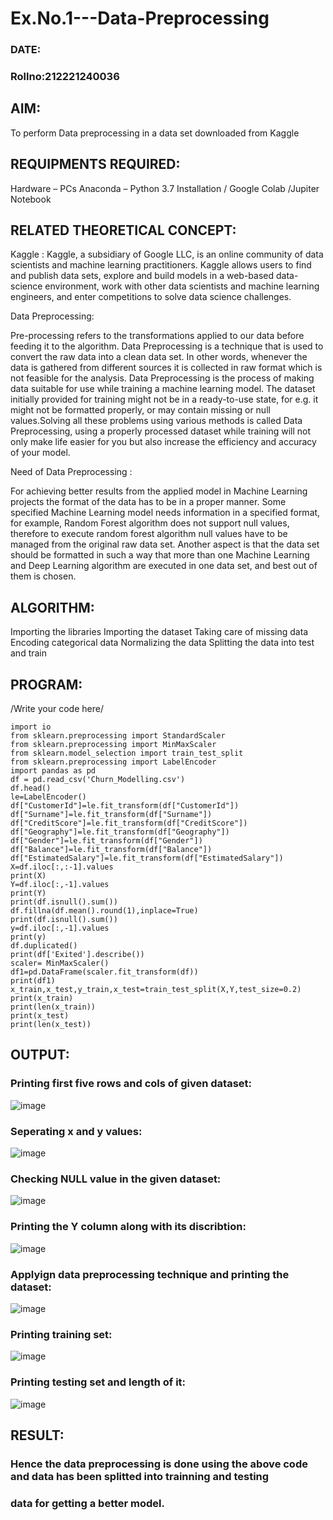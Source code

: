 # Ex.No.1---Data-Preprocessing                                                                                                          
### DATE:
### Rollno:212221240036
## AIM:

To perform Data preprocessing in a data set downloaded from Kaggle

## REQUIPMENTS REQUIRED:
Hardware – PCs
Anaconda – Python 3.7 Installation / Google Colab /Jupiter Notebook

## RELATED THEORETICAL CONCEPT:

Kaggle :
Kaggle, a subsidiary of Google LLC, is an online community of data scientists and machine learning practitioners. Kaggle allows users to find and publish data sets, explore and build models in a web-based data-science environment, work with other data scientists and machine learning engineers, and enter competitions to solve data science challenges.

Data Preprocessing:

Pre-processing refers to the transformations applied to our data before feeding it to the algorithm. Data Preprocessing is a technique that is used to convert the raw data into a clean data set. In other words, whenever the data is gathered from different sources it is collected in raw format which is not feasible for the analysis.
Data Preprocessing is the process of making data suitable for use while training a machine learning model. The dataset initially provided for training might not be in a ready-to-use state, for e.g. it might not be formatted properly, or may contain missing or null values.Solving all these problems using various methods is called Data Preprocessing, using a properly processed dataset while training will not only make life easier for you but also increase the efficiency and accuracy of your model.

Need of Data Preprocessing :

For achieving better results from the applied model in Machine Learning projects the format of the data has to be in a proper manner. Some specified Machine Learning model needs information in a specified format, for example, Random Forest algorithm does not support null values, therefore to execute random forest algorithm null values have to be managed from the original raw data set.
Another aspect is that the data set should be formatted in such a way that more than one Machine Learning and Deep Learning algorithm are executed in one data set, and best out of them is chosen.


## ALGORITHM:
Importing the libraries
Importing the dataset
Taking care of missing data
Encoding categorical data
Normalizing the data
Splitting the data into test and train

## PROGRAM:
/Write your code here/
~~~
import io
from sklearn.preprocessing import StandardScaler
from sklearn.preprocessing import MinMaxScaler
from sklearn.model_selection import train_test_split
from sklearn.preprocessing import LabelEncoder
import pandas as pd
df = pd.read_csv('Churn_Modelling.csv')
df.head()
le=LabelEncoder()
df["CustomerId"]=le.fit_transform(df["CustomerId"])
df["Surname"]=le.fit_transform(df["Surname"])
df["CreditScore"]=le.fit_transform(df["CreditScore"])
df["Geography"]=le.fit_transform(df["Geography"])
df["Gender"]=le.fit_transform(df["Gender"])
df["Balance"]=le.fit_transform(df["Balance"])
df["EstimatedSalary"]=le.fit_transform(df["EstimatedSalary"])
X=df.iloc[:,:-1].values
print(X)
Y=df.iloc[:,-1].values
print(Y)
print(df.isnull().sum())
df.fillna(df.mean().round(1),inplace=True)
print(df.isnull().sum())
y=df.iloc[:,-1].values
print(y)
df.duplicated()
print(df['Exited'].describe())
scaler= MinMaxScaler()
df1=pd.DataFrame(scaler.fit_transform(df))
print(df1)
x_train,x_test,y_train,x_test=train_test_split(X,Y,test_size=0.2)
print(x_train)
print(len(x_train))
print(x_test)
print(len(x_test))
~~~
## OUTPUT:
### Printing first five rows and cols of given dataset:
![image](https://user-images.githubusercontent.com/93427264/229359845-cb939621-0459-43ec-89fd-a6f64954d8b9.png)
### Seperating x and y values:
![image](https://user-images.githubusercontent.com/93427264/229359871-b0f2390f-7c2c-4475-9c06-77f9e02443d9.png)
### Checking NULL value in the given dataset:
![image](https://user-images.githubusercontent.com/93427264/229359905-7242ba39-daef-4fbe-b5a8-68b3fecfbc62.png)
### Printing the Y column along with its discribtion:
![image](https://user-images.githubusercontent.com/93427264/229360039-2e50d2bf-3ed3-49fa-bcb2-eb6b4abc2973.png)
### Applyign data preprocessing technique and printing the dataset:
![image](https://user-images.githubusercontent.com/93427264/229360121-85463e88-3fa5-4d1f-825f-4acddd762314.png)
### Printing training set:
![image](https://user-images.githubusercontent.com/93427264/229360208-dd9c0e8f-f1b2-4b13-8124-c8dbac7ad485.png)
### Printing testing set and length of it:
![image](https://user-images.githubusercontent.com/93427264/229360244-28e2fa80-b67b-4431-aff2-1df167281f9c.png)

## RESULT:
### Hence the data preprocessing is done using the above code and data has been splitted into trainning and testing
### data for getting a better model.

